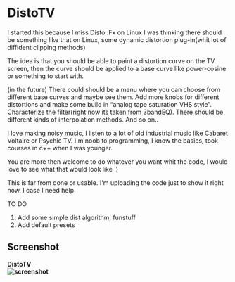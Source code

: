 DistoTV
===========
I started this because I miss Disto::Fx on Linux
I was thinking there should be something like that on Linux,
some dynamic distortion plug-in(whit lot of diffident clipping methods)

The idea is that you should be able to paint a distortion curve on the TV screen,
then the curve should be applied to a base curve like power-cosine or something to start with.

(in the future)
There could should be a menu where you can choose from different base curves and maybe see them.
Add more knobs for different distortions and make some build in “analog tape saturation VHS style”.
Characterize the filter(right now its taken from 3bandEQ). There should be different kinds of interpolation methods.
And so on..

I love making noisy music, I listen to a lot of old industrial music like Cabaret Voltaire or Psychic TV.
I'm noob to programming, I know the basics, took courses in c++ when I was younger.

You are more then welcome to do whatever you want whit the code, I would love to see what that would look like :)

This is far from done or usable.
I'm uploading the code just to show it right now.
I case I need help

TO DO

1. Add some simple dist algorithm, funstuff
2. Add default presets

Screenshot
-----------
<b>

DistoTV<br/>
![screenshot](https://raw.githubusercontent.com/martinbangens/DistoTV/master/plugins/DistoTV/snapshot1.png "DistoTV")


</b>
